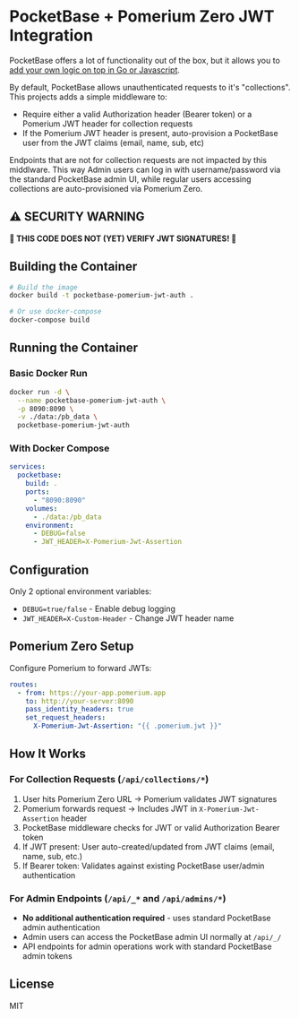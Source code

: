 # PocketBase + Pomerium Zero JWT Integration

PocketBase offers a lot of functionality out of the box, but it allows you to [add your own logic on top in Go or Javascript](https://pocketbase.io/docs/use-as-framework/).

By default, PocketBase allows unauthenticated requests to it's "collections". This projects adds a simple middleware to:

- Require either a valid Authorization header (Bearer token) or a Pomerium JWT header for collection requests
- If the Pomerium JWT header is present, auto-provision a PocketBase user from the JWT claims (email, name, sub, etc)

Endpoints that are not for collection requests are not impacted by this middlware. This way Admin users can log in with username/password via the standard PocketBase admin UI, while regular users accessing collections are auto-provisioned via Pomerium Zero.

## ⚠️ **SECURITY WARNING**

**🚨 THIS CODE DOES NOT (YET) VERIFY JWT SIGNATURES! 🚨**

## Building the Container

```bash
# Build the image
docker build -t pocketbase-pomerium-jwt-auth .

# Or use docker-compose
docker-compose build
```

## Running the Container

### Basic Docker Run

```bash
docker run -d \
  --name pocketbase-pomerium-jwt-auth \
  -p 8090:8090 \
  -v ./data:/pb_data \
  pocketbase-pomerium-jwt-auth
```

### With Docker Compose

```yaml
services:
  pocketbase:
    build: .
    ports:
      - "8090:8090"
    volumes:
      - ./data:/pb_data
    environment:
      - DEBUG=false
      - JWT_HEADER=X-Pomerium-Jwt-Assertion
```

## Configuration

Only 2 optional environment variables:

- `DEBUG=true/false` - Enable debug logging
- `JWT_HEADER=X-Custom-Header` - Change JWT header name

## Pomerium Zero Setup

Configure Pomerium to forward JWTs:

```yaml
routes:
  - from: https://your-app.pomerium.app
    to: http://your-server:8090
    pass_identity_headers: true
    set_request_headers:
      X-Pomerium-Jwt-Assertion: "{{ .pomerium.jwt }}"
```

## How It Works

### For Collection Requests (`/api/collections/*`)

1. User hits Pomerium Zero URL → Pomerium validates JWT signatures
2. Pomerium forwards request → Includes JWT in `X-Pomerium-Jwt-Assertion` header
3. PocketBase middleware checks for JWT or valid Authorization Bearer token
4. If JWT present: User auto-created/updated from JWT claims (email, name, sub, etc.)
5. If Bearer token: Validates against existing PocketBase user/admin authentication

### For Admin Endpoints (`/api/_*` and `/api/admins/*`)

- **No additional authentication required** - uses standard PocketBase admin authentication
- Admin users can access the PocketBase admin UI normally at `/api/_/`
- API endpoints for admin operations work with standard PocketBase admin tokens

## License

MIT
